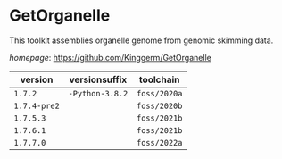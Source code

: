 # GetOrganelle

This toolkit assemblies organelle genome from genomic skimming data.

*homepage*: <https://github.com/Kinggerm/GetOrganelle>

version | versionsuffix | toolchain
--------|---------------|----------
``1.7.2`` | ``-Python-3.8.2`` | ``foss/2020a``
``1.7.4-pre2`` |  | ``foss/2020b``
``1.7.5.3`` |  | ``foss/2021b``
``1.7.6.1`` |  | ``foss/2021b``
``1.7.7.0`` |  | ``foss/2022a``

